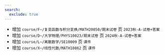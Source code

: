 ```yaml
---
search:
  exclude: true
---
```


- 增加 `course/F~/复变函数与积分变换/MATH20050/期末试卷` 页 `2023秋-A-试卷+答案`
- 增加 `course/D~/大学物理/PHYS10023/期末试卷` 页 `2024秋-A-试卷+答案`
- 增加 `course/L~/离散数学/SE10009` 页 `课件`
- 增加 `course/X~/线性代数/MATH10862` 页 `课件`